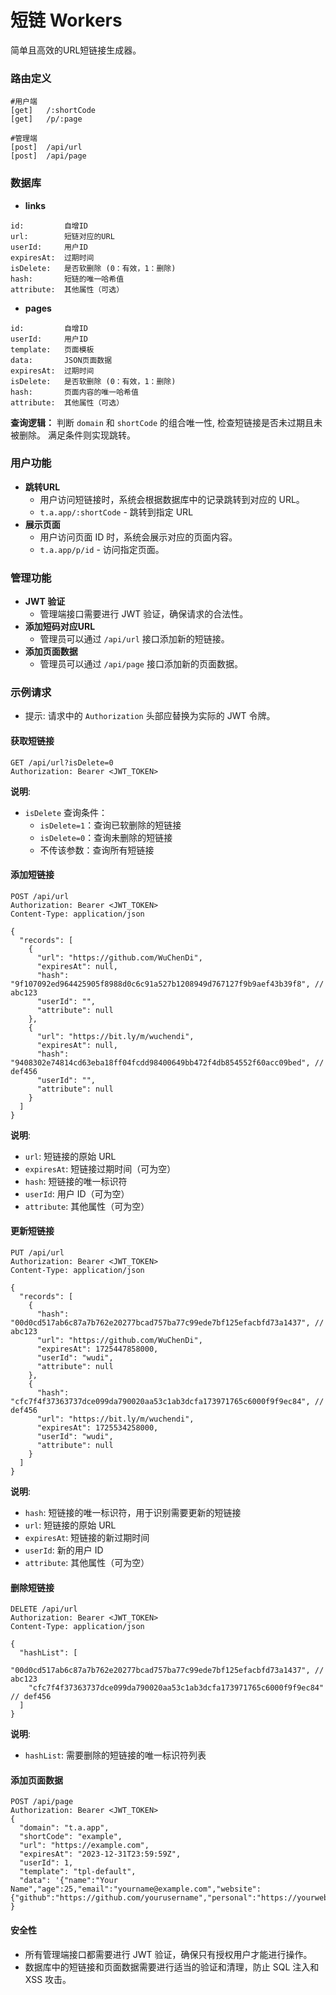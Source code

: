 # 短链 Workers

简单且高效的URL短链接生成器。

### 路由定义

```
#用户端
[get]   /:shortCode
[get]   /p/:page

#管理端
[post]  /api/url
[post]  /api/page
```

### 数据库

- **links**

```
id:         自增ID
url:        短链对应的URL
userId:     用户ID
expiresAt:  过期时间
isDelete:   是否软删除 (0：有效，1：删除)
hash:       短链的唯一哈希值
attribute:  其他属性（可选）
```

- **pages**

```
id:         自增ID
userId:     用户ID
template:   页面模板
data:       JSON页面数据
expiresAt:  过期时间
isDelete:   是否软删除 (0：有效，1：删除)
hash:       页面内容的唯一哈希值
attribute:  其他属性（可选）
```

**查询逻辑：**
判断 `domain` 和 `shortCode` 的组合唯一性, 检查短链接是否未过期且未被删除。
满足条件则实现跳转。

### 用户功能

- **跳转URL**
  - 用户访问短链接时，系统会根据数据库中的记录跳转到对应的 URL。
  - `t.a.app/:shortCode` - 跳转到指定 URL
- **展示页面**
  - 用户访问页面 ID 时，系统会展示对应的页面内容。
  - `t.a.app/p/id` - 访问指定页面。

### 管理功能

- **JWT 验证**
  - 管理端接口需要进行 JWT 验证，确保请求的合法性。
- **添加短码对应URL**
  - 管理员可以通过 `/api/url` 接口添加新的短链接。
- **添加页面数据**
  - 管理员可以通过 `/api/page` 接口添加新的页面数据。

### 示例请求

- 提示: 请求中的 `Authorization` 头部应替换为实际的 JWT 令牌。

#### 获取短链接

```
GET /api/url?isDelete=0
Authorization: Bearer <JWT_TOKEN>
```

**说明**:

- `isDelete` 查询条件：
  - `isDelete=1`：查询已软删除的短链接
  - `isDelete=0`：查询未删除的短链接
  - 不传该参数：查询所有短链接

#### 添加短链接

```
POST /api/url
Authorization: Bearer <JWT_TOKEN>
Content-Type: application/json

{
  "records": [
    {
      "url": "https://github.com/WuChenDi",
      "expiresAt": null,
      "hash": "9f107092ed964425905f8988d0c6c91a527b1208949d767127f9b9aef43b39f8", // abc123
      "userId": "",
      "attribute": null
    },
    {
      "url": "https://bit.ly/m/wuchendi",
      "expiresAt": null,
      "hash": "9408302e74814cd63eba18ff04fcdd98400649bb472f4db854552f60acc09bed", // def456
      "userId": "",
      "attribute": null
    }
  ]
}
```

**说明**:

- `url`: 短链接的原始 URL
- `expiresAt`: 短链接过期时间（可为空）
- `hash`: 短链接的唯一标识符
- `userId`: 用户 ID（可为空）
- `attribute`: 其他属性（可为空）

#### 更新短链接

```
PUT /api/url
Authorization: Bearer <JWT_TOKEN>
Content-Type: application/json

{
  "records": [
    {
      "hash": "00d0cd517ab6c87a7b762e20277bcad757ba77c99ede7bf125efacbfd73a1437", // abc123
      "url": "https://github.com/WuChenDi",
      "expiresAt": 1725447858000,
      "userId": "wudi",
      "attribute": null
    },
    {
      "hash": "cfc7f4f37363737dce099da790020aa53c1ab3dcfa173971765c6000f9f9ec84", // def456
      "url": "https://bit.ly/m/wuchendi",
      "expiresAt": 1725534258000,
      "userId": "wudi",
      "attribute": null
    }
  ]
}
```

**说明**:

- `hash`: 短链接的唯一标识符，用于识别需要更新的短链接
- `url`: 短链接的原始 URL
- `expiresAt`: 短链接的新过期时间
- `userId`: 新的用户 ID
- `attribute`: 其他属性（可为空）

#### 删除短链接

```
DELETE /api/url
Authorization: Bearer <JWT_TOKEN>
Content-Type: application/json

{
  "hashList": [
    "00d0cd517ab6c87a7b762e20277bcad757ba77c99ede7bf125efacbfd73a1437", // abc123
    "cfc7f4f37363737dce099da790020aa53c1ab3dcfa173971765c6000f9f9ec84"  // def456
  ]
}
```

**说明**:

- `hashList`: 需要删除的短链接的唯一标识符列表

#### 添加页面数据

```
POST /api/page
Authorization: Bearer <JWT_TOKEN>
{
  "domain": "t.a.app",
  "shortCode": "example",
  "url": "https://example.com",
  "expiresAt": "2023-12-31T23:59:59Z",
  "userId": 1,
  "template": "tpl-default",
  "data": '{"name":"Your Name","age":25,"email":"yourname@example.com","website":{"github":"https://github.com/yourusername","personal":"https://yourwebsite.com"}}'
}
```

#### 安全性

- 所有管理端接口都需要进行 JWT 验证，确保只有授权用户才能进行操作。
- 数据库中的短链接和页面数据需要进行适当的验证和清理，防止 SQL 注入和 XSS 攻击。
